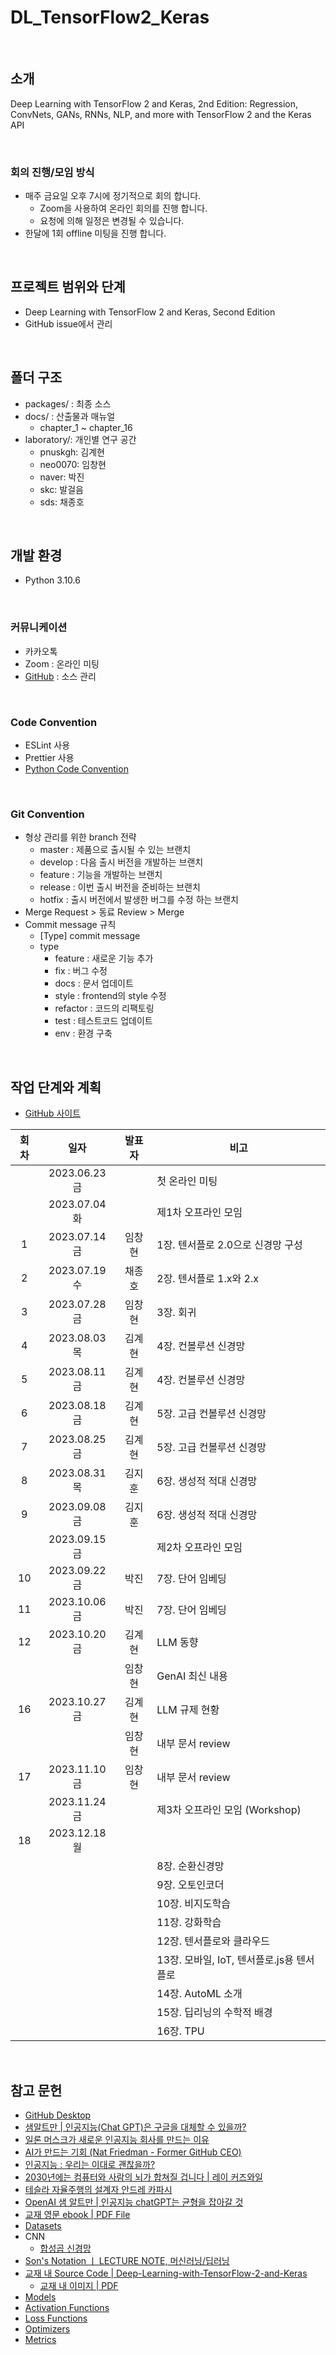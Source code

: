 # DL_TensorFlow2_Keras

  

## 소개

Deep Learning with TensorFlow 2 and Keras, 2nd Edition: Regression, ConvNets, GANs, RNNs, NLP, and more with TensorFlow 2 and the Keras API

  

### 회의 진행/모임 방식

- 매주 금요일 오후 7시에 정기적으로 회의 합니다.
  - Zoom을 사용하여 온라인 회의를 진행 합니다.
  - 요청에 의해 일정은 변경될 수 있습니다.
- 한달에 1회 offline 미팅을 진행 합니다.

  

## 프로젝트 범위와 단계

- Deep Learning with TensorFlow 2 and Keras, Second Edition
- GitHub issue에서 관리

  

## 폴더 구조

- packages/ : 최종 소스
- docs/ : 산출물과 매뉴얼
  - chapter_1 ~ chapter_16
- laboratory/: 개인별 연구 공간
  - pnuskgh: 김계현
  - neo0070: 임창현
  - naver: 박진
  - skc: 발걸음
  - sds: 채종호

  

## 개발 환경

- Python 3.10.6​

  

### 커뮤니케이션

- 카카오톡
- Zoom : 온라인 미팅
- [GitHub](https://github.com/neo0070/DL_TensorFlow2_Keras) : 소스 관리

  

### Code Convention

- ESLint 사용
- Prettier 사용
- [Python Code Convention](https://scshim.tistory.com/609)

  

### Git Convention

- 형상 관리를 위한 branch 전략
  - master : 제품으로 출시될 수 있는 브랜치
  - develop : 다음 출시 버전을 개발하는 브랜치
  - feature : 기능을 개발하는 브랜치
  - release : 이번 출시 버전을 준비하는 브랜치
  - hotfix : 출시 버전에서 발생한 버그를 수정 하는 브랜치
- Merge Request > 동료 Review > Merge
- Commit message 규칙
  - [Type] commit message
  - type
    - feature : 새로운 기능 추가
    - fix : 버그 수정
    - docs : 문서 업데이트
    - style : frontend의 style 수정
    - refactor : 코드의 리팩토링
    - test : 테스트코드 업데이트
    - env : 환경 구축

  

## 작업 단계와 계획

- [GitHub 사이트](https://github.com/neo0070/DL_TensorFlow2_Keras/tree/develop)

  

| 회차 |     일자      | 발표자 | 비고                                      |
| :--: | :-----------: | :----: | ----------------------------------------- |
|      | 2023.06.23 금 |        | 첫 온라인 미팅                            |
|      | 2023.07.04 화 |        | 제1차 오프라인 모임                       |
|  1   | 2023.07.14 금 | 임창현 | 1장. 텐서플로 2.0으로 신경망 구성         |
|  2   | 2023.07.19 수 | 채종호 | 2장. 텐서플로 1.x와 2.x                   |
|  3   | 2023.07.28 금 | 임창현 | 3장. 회귀                                 |
|  4   | 2023.08.03 목 | 김계현 | 4장. 컨볼루션 신경망                      |
|  5   | 2023.08.11 금 | 김계현 | 4장. 컨볼루션 신경망                      |
|  6   | 2023.08.18 금 | 김계현 | 5장. 고급 컨볼루션 신경망                 |
|  7   | 2023.08.25 금 | 김계현 | 5장. 고급 컨볼루션 신경망                 |
|  8   | 2023.08.31 목 | 김지훈 | 6장. 생성적 적대 신경망                   |
|  9   | 2023.09.08 금 | 김지훈 | 6장. 생성적 적대 신경망                   |
|      | 2023.09.15 금 |        | 제2차 오프라인 모임                       |
|  10  | 2023.09.22 금 |  박진  | 7장. 단어 임베딩                          |
|  11  | 2023.10.06 금 |  박진  | 7장. 단어 임베딩                          |
|  12  | 2023.10.20 금 | 김계현 | LLM 동향                                  |
|      |               | 임창현 | GenAI 최신 내용                           |
|  16  | 2023.10.27 금 | 김계현 | LLM 규제 현황                             |
|      |               | 임창현 | 내부 문서 review                          |
|  17  | 2023.11.10 금 | 임창현 | 내부 문서 review                          |
|      | 2023.11.24 금 |        | 제3차 오프라인 모임 (Workshop)            |
|  18  | 2023.12.18 월 |        |                                           |
|      |               |        | 8장. 순환신경망                           |
|      |               |        | 9장. 오토인코더                           |
|      |               |        | 10장. 비지도학습                          |
|      |               |        | 11장. 강화학습                            |
|      |               |        | 12장. 텐서플로와 클라우드                 |
|      |               |        | 13장. 모바일, IoT, 텐서플로.js용 텐서플로 |
|      |               |        | 14장. AutoML 소개                         |
|      |               |        | 15장. 딥리닝의 수학적 배경                |
|      |               |        | 16장. TPU                                 |

  

## 참고 문헌

- [GitHub Desktop](https://desktop.github.com/)
- [샘알트만 | 인공지능(Chat GPT)은 구글을 대체할 수 있을까?](https://youtu.be/cgfFg5s_wXs)
- [일론 머스크가 새로운 인공지능 회사를 만드는 이유](https://youtu.be/M5MT7dRo1I4)
- [AI가 만드는 기회 (Nat Friedman - Former GitHub CEO)](https://youtu.be/z47Hx-acRdU)
- [인공지능 : 우리는 이대로 괜찮을까?](https://youtu.be/FuIsdCHPoDs)
- [2030년에는 컴퓨터와 사람의 뇌가 합쳐질 겁니다 | 레이 커즈와일](https://youtu.be/uc66zrI28UY)
- [테슬라 자율주행의 설계자 안드레 카파시](https://youtu.be/ay8E_moegfk)
- [OpenAI 샘 알트만 | 인공지능 chatGPT는 균형을 잡아갈 것](https://youtu.be/vZ8J36xrK3s)
- [교재 영문 ebook | PDF File](https://download.packt.com/free-ebook/9781838823412)
- [Datasets](https://github.com/tensorflow/datasets)
- CNN
  - [합성곱 신경망](https://www.tensorflow.org/tutorials/images/cnn?hl=ko)
- [Son's Notation ㅣ LECTURE NOTE, 머신러닝/딥러닝](https://sonsnotation.blogspot.com/)
- [교재 내 Source Code | Deep-Learning-with-TensorFlow-2-and-Keras](https://github.com/PacktPublishing/Deep-Learning-with-TensorFlow-2-and-keras)
  - [교재 내 이미지 | PDF](https://static.packt-cdn.com/downloads/9781838823412_ColorImages.pdf)
- [Models](https://www.tensorflow.org/api_docs/python/tf/keras/models)
- [Activation Functions](https://www.tensorflow.org/api_docs/python/tf/keras/activations)
- [Loss Functions](https://www.tensorflow.org/api_docs/python/tf/keras/losses)
- [Optimizers](https://www.tensorflow.org/api_docs/python/tf/keras/optimizers)
- [Metrics](https://www.tensorflow.org/api_docs/python/tf/keras/metrics)
